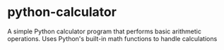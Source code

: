 # python-calculator
A simple Python calculator program that performs basic arithmetic operations. Uses Python's built-in math functions to handle calculations
